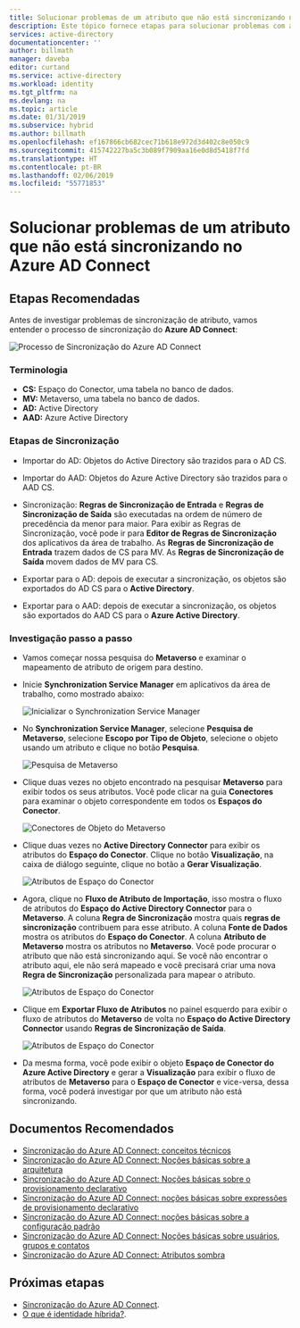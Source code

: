 ```yaml
---
title: Solucionar problemas de um atributo que não está sincronizando no Azure AD Connect | Microsoft Docs
description: Este tópico fornece etapas para solucionar problemas com a sincronização de atributos usando a tarefa de solução de problemas.
services: active-directory
documentationcenter: ''
author: billmath
manager: daveba
editor: curtand
ms.service: active-directory
ms.workload: identity
ms.tgt_pltfrm: na
ms.devlang: na
ms.topic: article
ms.date: 01/31/2019
ms.subservice: hybrid
ms.author: billmath
ms.openlocfilehash: ef167866cb682cec71b618e972d3d402c8e050c9
ms.sourcegitcommit: 415742227ba5c3b089f7909aa16e0d8d5418f7fd
ms.translationtype: HT
ms.contentlocale: pt-BR
ms.lasthandoff: 02/06/2019
ms.locfileid: "55771853"
---
```

# <a name="troubleshoot-an-attribute-not-synchronizing-in-azure-ad-connect"></a>Solucionar problemas de um atributo que não está sincronizando no Azure AD Connect

## <a name="recommended-steps"></a>**Etapas Recomendadas**

Antes de investigar problemas de sincronização de atributo, vamos entender o processo de sincronização do **Azure AD Connect**:

  ![Processo de Sincronização do Azure AD Connect](media/tshoot-connect-attribute-not-syncing/tshoot-connect-attribute-not-syncing/syncingprocess.png)

### <a name="terminology"></a>**Terminologia**

* **CS:** Espaço do Conector, uma tabela no banco de dados.
* **MV:** Metaverso, uma tabela no banco de dados.
* **AD:** Active Directory
* **AAD:** Azure Active Directory

### <a name="synchronization-steps"></a>**Etapas de Sincronização**

* Importar do AD: Objetos do Active Directory são trazidos para o AD CS.

* Importar do AAD: Objetos do Azure Active Directory são trazidos para o AAD CS.

* Sincronização: **Regras de Sincronização de Entrada** e **Regras de Sincronização de Saída** são executadas na ordem de número de precedência da menor para maior. Para exibir as Regras de Sincronização, você pode ir para **Editor de Regras de Sincronização** dos aplicativos da área de trabalho. As **Regras de Sincronização de Entrada** trazem dados de CS para MV. As **Regras de Sincronização de Saída** movem dados de MV para CS.

* Exportar para o AD: depois de executar a sincronização, os objetos são exportados do AD CS para o **Active Directory**.

* Exportar para o AAD: depois de executar a sincronização, os objetos são exportados do AAD CS para o **Azure Active Directory**.

### <a name="step-by-step-investigation"></a>**Investigação passo a passo**

* Vamos começar nossa pesquisa do **Metaverso** e examinar o mapeamento de atributo de origem para destino.

* Inicie **Synchronization Service Manager** em aplicativos da área de trabalho, como mostrado abaixo:

  ![Inicializar o Synchronization Service Manager](media/tshoot-connect-attribute-not-syncing/tshoot-connect-attribute-not-syncing/startmenu.png)

* No **Synchronization Service Manager**, selecione **Pesquisa de Metaverso**, selecione **Escopo por Tipo de Objeto**, selecione o objeto usando um atributo e clique no botão **Pesquisa**.

  ![Pesquisa de Metaverso](media/tshoot-connect-attribute-not-syncing/tshoot-connect-attribute-not-syncing/mvsearch.png)

* Clique duas vezes no objeto encontrado na pesquisar **Metaverso** para exibir todos os seus atributos. Você pode clicar na guia **Conectores** para examinar o objeto correspondente em todos os **Espaços do Conector**.

  ![Conectores de Objeto do Metaverso](media/tshoot-connect-attribute-not-syncing/tshoot-connect-attribute-not-syncing/mvattributes.png)

* Clique duas vezes no **Active Directory Connector** para exibir os atributos do **Espaço do Conector**. Clique no botão **Visualização**, na caixa de diálogo seguinte, clique no botão a **Gerar Visualização**.

  ![Atributos de Espaço do Conector](media/tshoot-connect-attribute-not-syncing/tshoot-connect-attribute-not-syncing/csattributes.png)

* Agora, clique no **Fluxo de Atributo de Importação**, isso mostra o fluxo de atributos do **Espaço do Active Directory Connector** para o **Metaverso**. A coluna **Regra de Sincronização** mostra quais **regras de sincronização** contribuem para esse atributo. A coluna **Fonte de Dados** mostra os atributos do **Espaço do Conector**. A coluna **Atributo de Metaverso** mostra os atributos no **Metaverso**. Você pode procurar o atributo que não está sincronizando aqui. Se você não encontrar o atributo aqui, ele não será mapeado e você precisará criar uma nova **Regra de Sincronização** personalizada para mapear o atributo.

  ![Atributos de Espaço do Conector](media/tshoot-connect-attribute-not-syncing/tshoot-connect-attribute-not-syncing/cstomvattributeflow.png)

* Clique em **Exportar Fluxo de Atributos** no painel esquerdo para exibir o fluxo de atributos do **Metaverso** de volta no **Espaço do Active Directory Connector** usando **Regras de Sincronização de Saída**.

  ![Atributos de Espaço do Conector](media/tshoot-connect-attribute-not-syncing/tshoot-connect-attribute-not-syncing/mvtocsattributeflow.png)

* Da mesma forma, você pode exibir o objeto **Espaço de Conector do Azure Active Directory** e gerar a **Visualização** para exibir o fluxo de atributos de **Metaverso** para o **Espaço de Conector** e vice-versa, dessa forma, você poderá investigar por que um atributo não está sincronizando.

## <a name="recommended-documents"></a>**Documentos Recomendados**
* [Sincronização do Azure AD Connect: conceitos técnicos](https://docs.microsoft.com/azure/active-directory/hybrid/how-to-connect-sync-technical-concepts)
* [Sincronização do Azure AD Connect: Noções básicas sobre a arquitetura](https://docs.microsoft.com/azure/active-directory/hybrid/concept-azure-ad-connect-sync-architecture)
* [Sincronização do Azure AD Connect: Noções básicas sobre o provisionamento declarativo](https://docs.microsoft.com/azure/active-directory/hybrid/concept-azure-ad-connect-sync-declarative-provisioning)
* [Sincronização do Azure AD Connect: noções básicas sobre expressões de provisionamento declarativo](https://docs.microsoft.com/azure/active-directory/hybrid/concept-azure-ad-connect-sync-declarative-provisioning-expressions)
* [Sincronização do Azure AD Connect: noções básicas sobre a configuração padrão](https://docs.microsoft.com/azure/active-directory/hybrid/concept-azure-ad-connect-sync-default-configuration)
* [Sincronização do Azure AD Connect: Noções básicas sobre usuários, grupos e contatos](https://docs.microsoft.com/azure/active-directory/hybrid/concept-azure-ad-connect-sync-user-and-contacts)
* [Sincronização do Azure AD Connect: Atributos sombra](https://docs.microsoft.com/azure/active-directory/hybrid/how-to-connect-syncservice-shadow-attributes)

## <a name="next-steps"></a>Próximas etapas

- [Sincronização do Azure AD Connect](how-to-connect-sync-whatis.md).
- [O que é identidade híbrida?](whatis-hybrid-identity.md).
